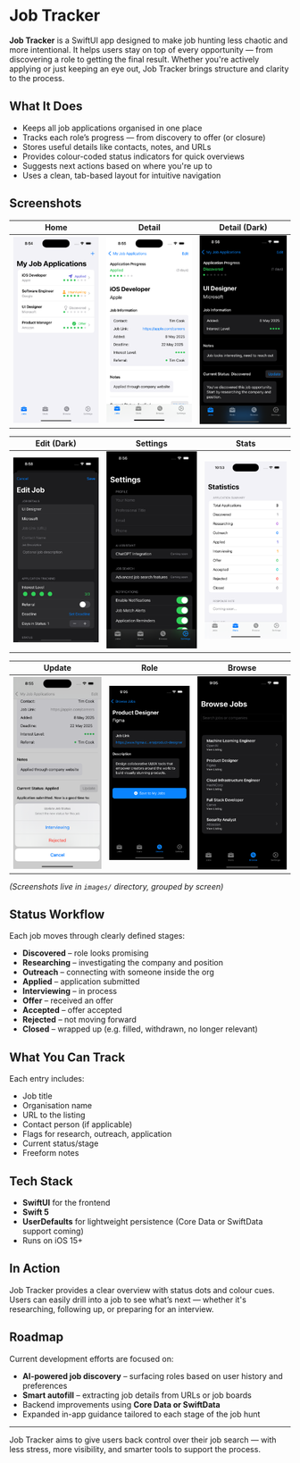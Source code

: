 # Job Tracker

**Job Tracker** is a SwiftUI app designed to make job hunting less chaotic and more intentional. It helps users stay on top of every opportunity — from discovering a role to getting the final result. Whether you're actively applying or just keeping an eye out, Job Tracker brings structure and clarity to the process.

## What It Does

- Keeps all job applications organised in one place
- Tracks each role’s progress — from discovery to offer (or closure)
- Stores useful details like contacts, notes, and URLs
- Provides colour-coded status indicators for quick overviews
- Suggests next actions based on where you're up to
- Uses a clean, tab-based layout for intuitive navigation

## Screenshots

| Home | Detail | Detail (Dark) |
|------|--------|----------------|
| ![Home](images/home.png) | ![Detail](images/detail.png) | ![Detail Dark](images/detail_dark.png) |

| Edit (Dark) | Settings | Stats |
|-------------|----------|-------|
| ![Edit Dark](images/edit_dark.png) | ![Settings](images/settings.png) | ![Stats](images/stats.png) |

| Update | Role | Browse |
|--------|------|--------|
| ![Update](images/update.png) | ![Role](images/role.png) | ![Browse](images/browse.png) |


_(Screenshots live in `images/` directory, grouped by screen)_

## Status Workflow

Each job moves through clearly defined stages:

- **Discovered** – role looks promising
- **Researching** – investigating the company and position
- **Outreach** – connecting with someone inside the org
- **Applied** – application submitted
- **Interviewing** – in process
- **Offer** – received an offer
- **Accepted** – offer accepted
- **Rejected** – not moving forward
- **Closed** – wrapped up (e.g. filled, withdrawn, no longer relevant)

## What You Can Track

Each entry includes:

- Job title
- Organisation name
- URL to the listing
- Contact person (if applicable)
- Flags for research, outreach, application
- Current status/stage
- Freeform notes

## Tech Stack

- **SwiftUI** for the frontend
- **Swift 5**
- **UserDefaults** for lightweight persistence (Core Data or SwiftData support coming)
- Runs on iOS 15+

## In Action

Job Tracker provides a clear overview with status dots and colour cues. Users can easily drill into a job to see what’s next — whether it's researching, following up, or preparing for an interview.

## Roadmap

Current development efforts are focused on:

- **AI-powered job discovery** – surfacing roles based on user history and preferences
- **Smart autofill** – extracting job details from URLs or job boards
- Backend improvements using **Core Data or SwiftData**
- Expanded in-app guidance tailored to each stage of the job hunt

---

Job Tracker aims to give users back control over their job search — with less stress, more visibility, and smarter tools to support the process.

